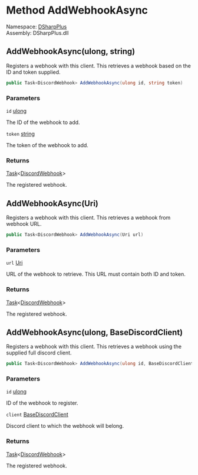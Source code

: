 # Method AddWebhookAsync

Namespace: [DSharpPlus](DSharpPlus.md)  
Assembly: DSharpPlus.dll

## <a id="DSharpPlus_DiscordWebhookClient_AddWebhookAsync_System_UInt64_System_String_"></a>AddWebhookAsync\(ulong, string\)

Registers a webhook with this client. This retrieves a webhook based on the ID and token supplied.

```csharp
public Task<DiscordWebhook> AddWebhookAsync(ulong id, string token)
```

### Parameters

`id` [ulong](https://learn.microsoft.com/dotnet/api/system.uint64)

The ID of the webhook to add.

`token` [string](https://learn.microsoft.com/dotnet/api/system.string)

The token of the webhook to add.

### Returns

[Task](https://learn.microsoft.com/dotnet/api/system.threading.tasks.task\-1)<[DiscordWebhook](DSharpPlus.Entities.DiscordWebhook.md)\>

The registered webhook.

## <a id="DSharpPlus_DiscordWebhookClient_AddWebhookAsync_System_Uri_"></a>AddWebhookAsync\(Uri\)

Registers a webhook with this client. This retrieves a webhook from webhook URL.

```csharp
public Task<DiscordWebhook> AddWebhookAsync(Uri url)
```

### Parameters

`url` [Uri](https://learn.microsoft.com/dotnet/api/system.uri)

URL of the webhook to retrieve. This URL must contain both ID and token.

### Returns

[Task](https://learn.microsoft.com/dotnet/api/system.threading.tasks.task\-1)<[DiscordWebhook](DSharpPlus.Entities.DiscordWebhook.md)\>

The registered webhook.

## <a id="DSharpPlus_DiscordWebhookClient_AddWebhookAsync_System_UInt64_DSharpPlus_BaseDiscordClient_"></a>AddWebhookAsync\(ulong, BaseDiscordClient\)

Registers a webhook with this client. This retrieves a webhook using the supplied full discord client.

```csharp
public Task<DiscordWebhook> AddWebhookAsync(ulong id, BaseDiscordClient client)
```

### Parameters

`id` [ulong](https://learn.microsoft.com/dotnet/api/system.uint64)

ID of the webhook to register.

`client` [BaseDiscordClient](DSharpPlus.BaseDiscordClient.md)

Discord client to which the webhook will belong.

### Returns

[Task](https://learn.microsoft.com/dotnet/api/system.threading.tasks.task\-1)<[DiscordWebhook](DSharpPlus.Entities.DiscordWebhook.md)\>

The registered webhook.

